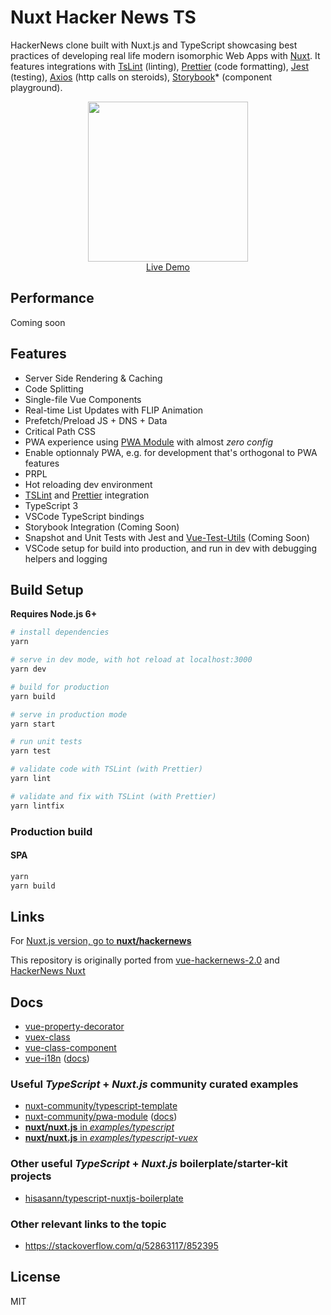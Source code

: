 # Nuxt Hacker News TS

HackerNews clone built with Nuxt.js and TypeScript showcasing best practices of developing real life modern isomorphic Web Apps with [Nuxt](https://github.com/nuxt/nuxt.js). It features integrations with [TsLint](https://palantir.github.io/tslint/) (linting), [Prettier](https://prettier.io/) (code formatting), [Jest](https://jestjs.io/) (testing), [Axios](https://github.com/nuxt-community/axios-module) (http calls on steroids), [Storybook](https://storybook.js.org/)\* (component playground).

<p align="center">
  <a href="https://codesandbox.io/s/github/nuxt-community/hackernews-nuxt-ts" target="_blank">
    <img src="https://user-images.githubusercontent.com/5158436/27347011-428833aa-5604-11e7-9f43-a12e576e9b18.png" width="256px"
    ><br>
    Live Demo
  </a>
</p>

## Performance

Coming soon

## Features

- Server Side Rendering & Caching
- Code Splitting
- Single-file Vue Components
- Real-time List Updates with FLIP Animation
- Prefetch/Preload JS + DNS + Data
- Critical Path CSS
- PWA experience using [PWA Module](https://github.com/nuxt-community/pwa-module) with almost _zero config_
- Enable optionnaly PWA, e.g. for development that's orthogonal to PWA features
- PRPL
- Hot reloading dev environment
- [TSLint](https://palantir.github.io/tslint/) and [Prettier](https://prettier.io/) integration
- TypeScript 3
- VSCode TypeScript bindings
- Storybook Integration (Coming Soon)
- Snapshot and Unit Tests with Jest and [Vue-Test-Utils](https://vue-test-utils.vuejs.org/) (Coming Soon)
- VSCode setup for build into production, and run in dev with debugging helpers and logging

## Build Setup

**Requires Node.js 6+**

```bash
# install dependencies
yarn

# serve in dev mode, with hot reload at localhost:3000
yarn dev

# build for production
yarn build

# serve in production mode
yarn start

# run unit tests
yarn test

# validate code with TSLint (with Prettier)
yarn lint

# validate and fix with TSLint (with Prettier)
yarn lintfix
```

### Production build

#### SPA

```bash
yarn
yarn build
```

## Links

For [Nuxt.js version, go to **nuxt/hackernews**](https://github.com/nuxt/hackernews)

This repository is originally ported from [vue-hackernews-2.0](https://github.com/vuejs/vue-hackernews-2.0) and [HackerNews Nuxt](https://github.com/nuxt/hackernews)

## Docs

- [vue-property-decorator](https://github.com/kaorun343/vue-property-decorator)
- [vuex-class](https://github.com/ktsn/vuex-class/)
- [vue-class-component](https://github.com/vuejs/vue-class-component)
- [vue-i18n](https://github.com/kazupon/vue-i18n) ([docs](https://kazupon.github.io/vue-i18n/))

### Useful _TypeScript_ + _Nuxt.js_ community curated examples

- [nuxt-community/typescript-template](https://github.com/nuxt-community/typescript-template)
- [nuxt-community/pwa-module](https://github.com/nuxt-community/pwa-module) ([docs](https://pwa.nuxtjs.org/modules/workbox.html))
- [**nuxt/nuxt.js** in _examples/typescript_](https://github.com/nuxt/nuxt.js/tree/dev/examples/typescript)
- [**nuxt/nuxt.js** in _examples/typescript-vuex_](https://github.com/nuxt/nuxt.js/tree/dev/examples/typescript-vuex)

### Other useful _TypeScript_ + _Nuxt.js_ boilerplate/starter-kit projects

- [hisasann/typescript-nuxtjs-boilerplate](https://github.com/hisasann/typescript-nuxtjs-boilerplate)

### Other relevant links to the topic

- https://stackoverflow.com/q/52863117/852395

## License

MIT
